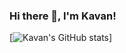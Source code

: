 <h3>Hi there 👋, I'm Kavan!</h3>

[![Kavan's GitHub stats](https://github-readme-stats.vercel.app/api?username=Kavan-Dalwadi&show_icons=true&theme=github_dark)]


